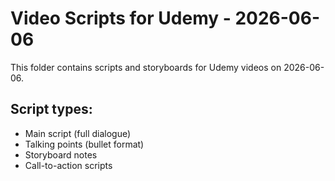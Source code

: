 # Video Scripts for Udemy - 2026-06-06

This folder contains scripts and storyboards for Udemy videos on 2026-06-06.

## Script types:
- Main script (full dialogue)
- Talking points (bullet format)
- Storyboard notes
- Call-to-action scripts
